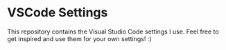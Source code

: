 # VSCode Settings

This repository contains the Visual Studio Code settings I use. Feel free to get inspired and use them for your own settings! :)
